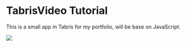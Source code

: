 # TabrisVideo Tutorial
This is a small app in Tabris for my portfolio, will be base on JavaScript. 

![](https://github.com/scarecrowsnowman/tabrisportfolioo/blob/master/img/7.jpg?raw=true)
